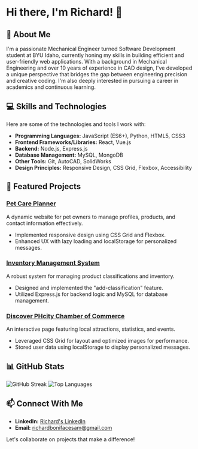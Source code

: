 # Hi there, I'm Richard! 👋

## 🌟 About Me
I'm a passionate Mechanical Engineer turned Software Development student at BYU Idaho, currently honing my skills in building efficient and user-friendly web applications. With a background in Mechanical Engineering and over 10 years of experience in CAD design, I've developed a unique perspective that bridges the gap between engineering precision and creative coding. I'm also deeply interested in pursuing a career in academics and continuous learning.

## 💻 Skills and Technologies
Here are some of the technologies and tools I work with:

- **Programming Languages:** JavaScript (ES6+), Python, HTML5, CSS3
- **Frontend Frameworks/Libraries:** React, Vue.js
- **Backend:** Node.js, Express.js
- **Database Management:** MySQL, MongoDB
- **Other Tools:** Git, AutoCAD, SolidWorks
- **Design Principles:** Responsive Design, CSS Grid, Flexbox, Accessibility

## 📂 Featured Projects
### [Pet Care Planner](https://github.com/your-repo/pet-care-planner)
A dynamic website for pet owners to manage profiles, products, and contact information effectively.
- Implemented responsive design using CSS Grid and Flexbox.
- Enhanced UX with lazy loading and localStorage for personalized messages.

### [Inventory Management System](https://github.com/your-repo/inventory-system)
A robust system for managing product classifications and inventory.
- Designed and implemented the "add-classification" feature.
- Utilized Express.js for backend logic and MySQL for database management.

### [Discover PHcity Chamber of Commerce](https://github.com/your-repo/phcity-discover)
An interactive page featuring local attractions, statistics, and events.
- Leveraged CSS Grid for layout and optimized images for performance.
- Stored user data using localStorage to display personalized messages.

## 📊 GitHub Stats
![GitHub Streak](https://github-readme-streak-stats.herokuapp.com/?user=your-username&theme=dark)
![Top Languages](https://github-readme-stats.vercel.app/api/top-langs/?username=your-username&layout=compact&theme=dark)

## 📫 Connect With Me
- **LinkedIn:** [Richard's LinkedIn](https://www.linkedin.com/in/richard-sam-99ba306a)
- **Email:** [richardbonifacesam@gmail.com](mailto:richardbonifacesam@gmail.com)

Let's collaborate on projects that make a difference!
